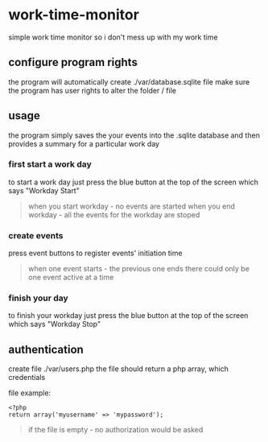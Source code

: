 # work-time-monitor
simple work time monitor so i don't mess up with my work time

## configure program rights

the program will automatically create ./var/database.sqlite file
make sure the program has user rights to alter the folder / file

## usage

the program simply saves the your events into the .sqlite database
and then provides a summary for a particular work day

### first start a work day
to start a work day just press the blue button at the top of the screen
which says "Workday Start"

> when you start workday - no events are started
> when you end workday - all the events for the workday are stoped

### create events
press event buttons to register events' initiation time
> when one event starts - the previous one ends
> there could only be one event active at a time

### finish your day
to finish your workday just press the blue button at the top of the screen
which says "Workday Stop"

## authentication
create file ./var/users.php
the file should return a php array, which credentials

file example:
```
<?php
return array('myusername' => 'mypassword');
```
> if the file is empty - no authorization would be asked